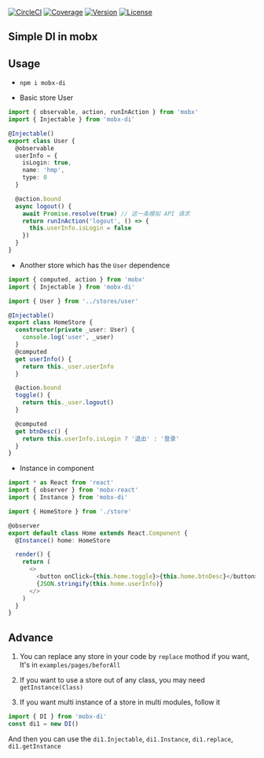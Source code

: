 [![CircleCI](https://img.shields.io/circleci/project/github/doxiaodong/mobx-di.svg?style=flat-square)](https://circleci.com/gh/doxiaodong/mobx-di)
[![Coverage](https://img.shields.io/codecov/c/github/doxiaodong/mobx-di/master.svg?style=flat-square)](https://codecov.io/github/doxiaodong/mobx-di?branch=master)
[![Version](https://img.shields.io/npm/v/mobx-di.svg?style=flat-square)](https://www.npmjs.com/package/mobx-di)
[![License](https://img.shields.io/npm/l/mobx-di.svg?style=flat-square)]()

## Simple DI in mobx

## Usage

* `npm i mobx-di`

* Basic store User

```typescript
import { observable, action, runInAction } from 'mobx'
import { Injectable } from 'mobx-di'

@Injectable()
export class User {
  @observable
  userInfo = {
    isLogin: true,
    name: 'hmp',
    type: 0
  }

  @action.bound
  async logout() {
    await Promise.resolve(true) // 这一条模拟 API 请求
    return runInAction('logout', () => {
      this.userInfo.isLogin = false
    })
  }
}
```

* Another store which has the `User` dependence

```typescript
import { computed, action } from 'mobx'
import { Injectable } from 'mobx-di'

import { User } from '../stores/user'

@Injectable()
export class HomeStore {
  constructor(private _user: User) {
    console.log('user', _user)
  }
  @computed
  get userInfo() {
    return this._user.userInfo
  }

  @action.bound
  toggle() {
    return this._user.logout()
  }

  @computed
  get btnDesc() {
    return this.userInfo.isLogin ? '退出' : '登录'
  }
}
```

* Instance in component

```typescript
import * as React from 'react'
import { observer } from 'mobx-react'
import { Instance } from 'mobx-di'

import { HomeStore } from './store'

@observer
export default class Home extends React.Component {
  @Instance() home: HomeStore

  render() {
    return (
      <>
        <button onClick={this.home.toggle}>{this.home.btnDesc}</button>
        {JSON.stringify(this.home.userInfo)}
      </>
    )
  }
}
```

## Advance

1.  You can replace any store in your code by `replace` mothod if you want,
    It's in `examples/pages/beforAll`

2.  If you want to use a store out of any class, you may need `getInstance(Class)`

3.  If you want multi instance of a store in multi modules, follow it

```typescript
import { DI } from 'mobx-di'
const di1 = new DI()
```

And then you can use the `di1.Injectable`, `di1.Instance`, `di1.replace`, `di1.getInstance`
